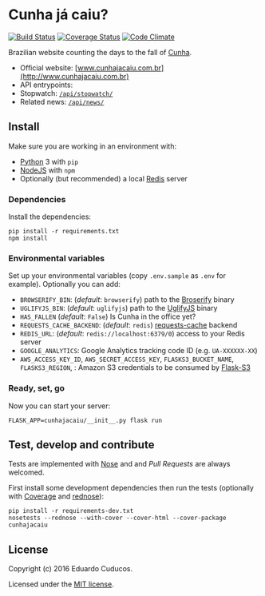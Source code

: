 # Cunha já caiu?

[![Build Status](https://travis-ci.org/cuducos/cunhajacaiu.svg?branch=master)](https://travis-ci.org/cuducos/cunhajacaiu)
[![Coverage Status](https://coveralls.io/repos/github/cuducos/cunhajacaiu/badge.svg?branch=master)](https://coveralls.io/github/cuducos/cunhajacaiu?branch=master)
[![Code Climate](https://codeclimate.com/github/cuducos/cunhajacaiu/badges/gpa.svg)](https://codeclimate.com/github/cuducos/cunhajacaiu)

Brazilian website counting the days to the fall of [Cunha](https://pt.wikipedia.org/wiki/Eduardo_Cunha).

* Official website: [www.cunhajacaiu.com.br](http://www.cunhajacaiu.com.br)
* API entrypoints:
 * Stopwatch: [`/api/stopwatch/`](http://www.cunhajacaiu.com.br/api/stopwatch/)
 * Related news: [`/api/news/`](http://www.cunhajacaiu.com.br/api/news/)
 

## Install

Make sure you are working in an environment with:

* [Python](http://python.org) 3 with `pip`
* [NodeJS](http://nodejs.org) with `npm`
* Optionally (but recommended) a local [Redis](http://redis.io) server

### Dependencies

Install the dependencies:

```console
pip install -r requirements.txt
npm install
```

### Environmental variables

Set up your environmental variables (copy `.env.sample` as `.env` for example). Optionally you can add:

* `BROWSERIFY_BIN`: (_default_: `browserify`) path to the [Broserify](http://browserify.org) binary
* `UGLIFYJS_BIN`: (_default_: `uglifyjs`) path to the [UglifyJS](http://lisperator.net/uglifyjs/) binary
* `HAS_FALLEN` (_default_: `False`) Is Cunha in the office yet?
* `REQUESTS_CACHE_BACKEND`: (_default_: `redis`) [requests-cache](http://requests-cache.readthedocs.io) backend
* `REDIS_URL`: (_default_: `redis://localhost:6379/0`) access to your Redis server
* `GOOGLE_ANALYTICS`: Google Analytics tracking code ID (e.g. `UA-XXXXXX-XX`)
* `AWS_ACCESS_KEY_ID`, `AWS_SECRET_ACCESS_KEY`, `FLASKS3_BUCKET_NAME`, `FLASKS3_REGION`, : Amazon S3 credentials to be consumed by [Flask-S3](https://flask-s3.readthedocs.io/)

### Ready, set, go

Now you can start your server:

```console
FLASK_APP=cunhajacaiu/__init__.py flask run
```

## Test, develop and contribute

Tests are implemented with [Nose](https://nose.readthedocs.io/) and and _Pull Requests_ are always welcomed.

First install some development dependencies then run the tests (optionally with [Coverage](https://coverage.readthedocs.org) and [rednose](https://github.com/JBKahn/rednose)):

```console
pip install -r requirements-dev.txt
nosetests --rednose --with-cover --cover-html --cover-package cunhajacaiu
```

## License

Copyright (c) 2016 Eduardo Cuducos.

Licensed under the [MIT license](LICENSE).

